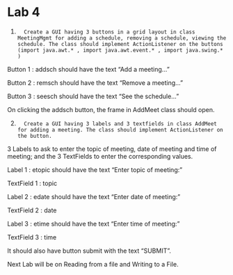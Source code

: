 # Lab 4

1.       Create a GUI having 3 buttons in a grid layout in class MeetingMgmt for adding a schedule, removing a schedule, viewing the schedule. The class should implement ActionListener on the buttons (import java.awt.* , import java.awt.event.* , import java.swing.* )

Button 1 : addsch should have the text “Add a meeting…”

Button 2 : remsch should have the text “Remove a meeting…”

Button 3 : seesch should have the text “See the schedule…”

 

On clicking the addsch button, the frame in AddMeet class should open.

 

2.       Create a GUI having 3 labels and 3 textfields in class AddMeet for adding a meeting. The class should implement ActionListener on the button.

3 Labels to ask to enter the topic of meeting, date of meeting and time of meeting; and the 3 TextFields to enter the corresponding values.

Label 1 : etopic should have the text “Enter topic of meeting:”

TextField 1 : topic

Label 2 : edate should have the text “Enter date of meeting:”

TextField 2 : date

Label 3 : etime should have the text “Enter time of meeting:”

TextField 3 : time

 

It should also have button submit with the text “SUBMIT”.



Next Lab will be on Reading from a file and Writing to a File. 
